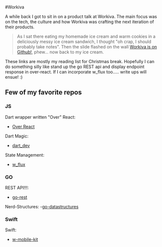 #Workiva

A while back I got to sit in on a product talk at Workiva. The main focus was on the tech, the culture and how Workiva was crafting the next iteration of their products. 

>As I sat there eating my homemade ice cream and warm cookies in a deliciously messy ice cream sandwich, I thought "oh crap, I should probably take notes". Then the slide flashed on the wall [Workiva is on Github!](https://workiva.github.io/), phew... now back to my ice cream. 

These links are mostly my reading list for Christmas break. Hopefully I can do something silly like stand up the go REST api and display endpoint response in over-react. If I can incorporate w_flux too..... write ups will ensue! :)

## Few of my favorite repos

### JS
Dart wrapper written "Over" React:
- [Over React](https://workiva.github.io/over_react/)

Dart Magic:
- [dart_dev](https://github.com/Workiva/dart_dev)

State Management: 
- [w_flux](https://github.com/Workiva/w_flux)

### GO 

REST API!!!:
- [go-rest](https://github.com/Workiva/go-rest)

Nerd-Structures:
-[go-datastructures](https://github.com/Workiva/go-datastructures)

### Swift
Swift:
- [w-mobile-kit](https://github.com/Workiva/w-mobile-kit)